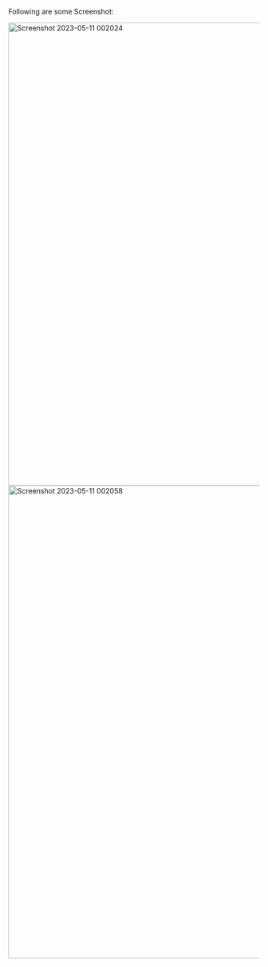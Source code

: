 Following are some Screenshot:

<img width="926" alt="Screenshot 2023-05-11 002024" src="https://github.com/Soban71/Profiler_Website-in-Mern_Stack-using-Multer/assets/93777909/86221c4a-30a4-4fc1-b491-7b91602aa6a6">


<img width="946" alt="Screenshot 2023-05-11 002058" src="https://github.com/Soban71/Profiler_Website-in-Mern_Stack-using-Multer/assets/93777909/316d1ff0-c1b0-4b59-bc40-20cbf7baf697">
